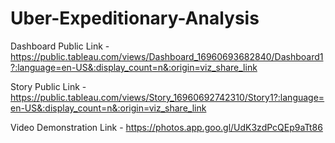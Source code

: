 # Uber-Expeditionary-Analysis


Dashboard Public Link - https://public.tableau.com/views/Dashboard_16960693682840/Dashboard1?:language=en-US&:display_count=n&:origin=viz_share_link

Story Public Link - https://public.tableau.com/views/Story_16960692742310/Story1?:language=en-US&:display_count=n&:origin=viz_share_link

Video Demonstration Link - https://photos.app.goo.gl/UdK3zdPcQEp9aTt86
